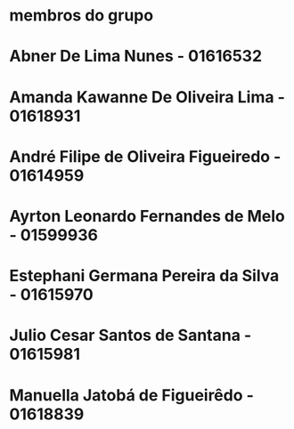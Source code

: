 # membros do grupo

# Abner De Lima Nunes - 01616532
# Amanda Kawanne De Oliveira Lima - 01618931
# André Filipe de Oliveira Figueiredo - 01614959
# Ayrton Leonardo Fernandes de Melo - 01599936
# Estephani Germana Pereira da Silva - 01615970
# Julio Cesar Santos de Santana - 01615981
# Manuella Jatobá de Figueirêdo - 01618839